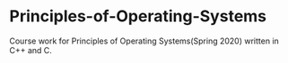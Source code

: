 # Principles-of-Operating-Systems
Course work for Principles of Operating Systems(Spring 2020) written in C++ and C.
